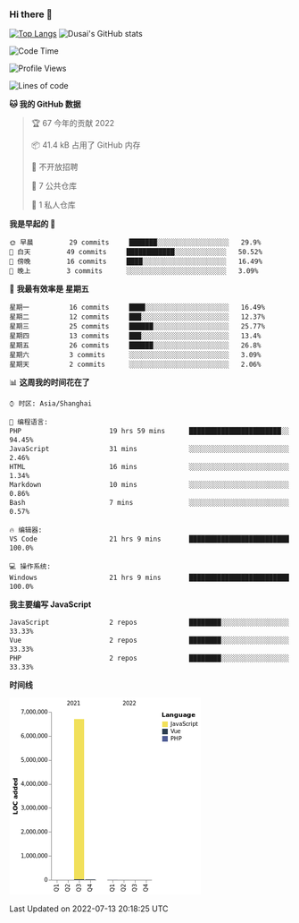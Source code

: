 ### Hi there 👋

<!--
**SQSora/SQSora** is a ✨ _special_ ✨ repository because its `README.md` (this file) appears on your GitHub profile.

Here are some ideas to get you started:

- 🔭 I’m currently working on ...
- 🌱 I’m currently learning ...
- 👯 I’m looking to collaborate on ...
- 🤔 I’m looking for help with ...
- 💬 Ask me about ...
- 📫 How to reach me: ...
- 😄 Pronouns: ...
- ⚡ Fun fact: ...
-->
[![Top Langs](https://github-readme-stats.vercel.app/api/top-langs/?username=anuraghazra&layout=compact)](https://github.com/anuraghazra/github-readme-stats)
![Dusai's GitHub stats](https://github-readme-stats.vercel.app/api?username=SQSora&show_icons=true&include_all_commits=true&bg_color=90,FF6699,DDA0DD,66FFFF&locale=cn&icon_color=00FFFF&title_color=54FF9F&text_color=00FFFF&card_width=14)

<!--START_SECTION:waka-->
![Code Time](http://img.shields.io/badge/Code%20Time-0%20secs-blue)

![Profile Views](http://img.shields.io/badge/%E4%B8%AA%E4%BA%BA%E5%B0%81%E9%9D%A2%E8%A7%82%E7%9C%8B%E6%AC%A1%E6%95%B0-0-blue)

![Lines of code](https://img.shields.io/badge/%E4%BB%8E%E3%80%8C%E4%BD%A0%E5%A5%BD%E4%B8%96%E7%95%8C%E3%80%8D%E6%88%91%E5%B7%B2%E7%BB%8F%E5%86%99%E4%BA%86-7%20Million%20%E8%A1%8C%E4%BB%A3%E7%A0%81-blue)

**🐱 我的 GitHub 数据** 

> 🏆 67 今年的贡献 2022
 > 
> 📦 41.4 kB 占用了 GitHub 内存 
 > 
> 🚫 不开放招聘
 > 
> 📜 7 公共仓库 
 > 
> 🔑 1 私人仓库 
 > 
**我是早起的 🐤** 

```text
🌞 早晨         29 commits     ███████░░░░░░░░░░░░░░░░░░   29.9% 
🌆 白天         49 commits     ████████████░░░░░░░░░░░░░   50.52% 
🌃 傍晚         16 commits     ████░░░░░░░░░░░░░░░░░░░░░   16.49% 
🌙 晚上         3 commits      ░░░░░░░░░░░░░░░░░░░░░░░░░   3.09%

```
📅 **我最有效率是 星期五** 

```text
星期一          16 commits     ████░░░░░░░░░░░░░░░░░░░░░   16.49% 
星期二          12 commits     ███░░░░░░░░░░░░░░░░░░░░░░   12.37% 
星期三          25 commits     ██████░░░░░░░░░░░░░░░░░░░   25.77% 
星期四          13 commits     ███░░░░░░░░░░░░░░░░░░░░░░   13.4% 
星期五          26 commits     ██████░░░░░░░░░░░░░░░░░░░   26.8% 
星期六          3 commits      ░░░░░░░░░░░░░░░░░░░░░░░░░   3.09% 
星期天          2 commits      ░░░░░░░░░░░░░░░░░░░░░░░░░   2.06%

```


📊 **这周我的时间花在了** 

```text
⌚︎ 时区: Asia/Shanghai

💬 编程语言: 
PHP                      19 hrs 59 mins      ███████████████████████░░   94.45% 
JavaScript               31 mins             ░░░░░░░░░░░░░░░░░░░░░░░░░   2.46% 
HTML                     16 mins             ░░░░░░░░░░░░░░░░░░░░░░░░░   1.34% 
Markdown                 10 mins             ░░░░░░░░░░░░░░░░░░░░░░░░░   0.86% 
Bash                     7 mins              ░░░░░░░░░░░░░░░░░░░░░░░░░   0.57%

🔥 编辑器: 
VS Code                  21 hrs 9 mins       █████████████████████████   100.0%

💻 操作系统: 
Windows                  21 hrs 9 mins       █████████████████████████   100.0%

```

**我主要编写 JavaScript** 

```text
JavaScript               2 repos             ████████░░░░░░░░░░░░░░░░░   33.33% 
Vue                      2 repos             ████████░░░░░░░░░░░░░░░░░   33.33% 
PHP                      2 repos             ████████░░░░░░░░░░░░░░░░░   33.33%

```


**时间线**

![Chart not found](https://raw.githubusercontent.com/SQSora/SQSora/main/charts/bar_graph.png) 


 Last Updated on 2022-07-13 20:18:25 UTC
<!--END_SECTION:waka-->
